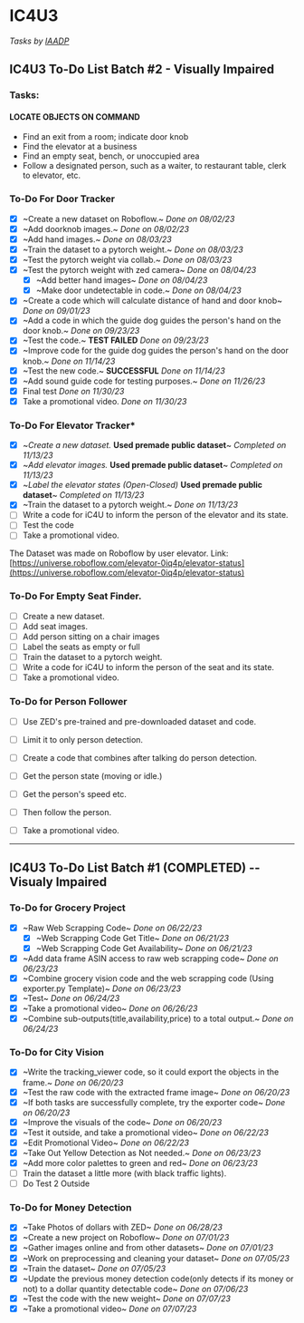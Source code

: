 # IC4U3
_Tasks by [IAADP](https://iaadp.org/membership/iaadp-minimum-training-standards-for-public-access/tasks-performed-by-guide-hearing-and-service-dogs/)_

## IC4U3 To-Do List Batch #2 - Visually Impaired

### Tasks:
#### LOCATE OBJECTS ON COMMAND
* Find an exit from a room; indicate door knob
* Find the elevator at a business
* Find an empty seat, bench, or unoccupied area
* Follow a designated person, such as a waiter, to restaurant table, clerk to elevator, etc.

### To-Do For Door Tracker
- [x] ~Create a new dataset on Roboflow.~ _Done on 08/02/23_
- [x] ~Add doorknob images.~ _Done on 08/02/23_
- [x] ~Add hand images.~ _Done on 08/03/23_
- [x] ~Train the dataset to a pytorch weight.~ _Done on 08/03/23_
- [x] ~Test the pytorch weight via collab.~ _Done on 08/03/23_
- [x] ~Test the pytorch weight with zed camera~ _Done on 08/04/23_
  - [x] ~Add better hand images~ _Done on 08/04/23_
  - [x] ~Make door undetectable in code.~ _Done on 08/04/23_
- [x] ~Create a code which will calculate distance of hand and door knob~ _Done on 09/01/23_
- [x] ~Add a code in which the guide dog guides the person's hand on the door knob.~ _Done on 09/23/23_
- [x] ~Test the code.~ __TEST FAILED__ _Done on 09/23/23_
- [x] ~Improve code for the guide dog guides the person's hand on the door knob.~ _Done on 11/14/23_
- [x] ~Test the new code.~ __SUCCESSFUL__ _Done on 11/14/23_
- [x] ~Add sound guide code for testing purposes.~ _Done on 11/26/23_
- [x] Final test _Done on 11/30/23_
- [x] Take a promotional video. _Done on 11/30/23_

### To-Do For Elevator Tracker*
- [x] ~_Create a new dataset._ __Used premade public dataset__~ _Completed on 11/13/23_
- [x] ~_Add elevator images._ __Used premade public dataset__~ _Completed on 11/13/23_
- [x] ~_Label the elevator states (Open-Closed)_ __Used premade public dataset__~ _Completed on 11/13/23_
- [x] ~Train the dataset to a pytorch weight.~ _Done on 11/13/23_
- [ ] Write a code for iC4U to inform the person of the elevator and its state.
- [ ] Test the code
- [ ] Take a promotional video.

The Dataset was made on Roboflow by user elevator. Link: [https://universe.roboflow.com/elevator-0iq4p/elevator-status](https://universe.roboflow.com/elevator-0iq4p/elevator-status)

### To-Do For Empty Seat Finder.
- [ ] Create a new dataset.
- [ ] Add seat images.
- [ ] Add person sitting on a chair images
- [ ] Label the seats as empty or full
- [ ] Train the dataset to a pytorch weight.
- [ ] Write a code for iC4U to inform the person of the seat and its state.
- [ ] Take a promotional video.

### To-Do for Person Follower
- [ ] Use ZED's pre-trained and pre-downloaded dataset and code.
- [ ] Limit it to only person detection.
- [ ] Create a code that combines after talking do person detection.
- [ ] Get the person state (moving or idle.)
- [ ] Get the person's speed etc.
- [ ] Then follow the person.
- [ ] Take a promotional video.


---

## IC4U3 To-Do List Batch #1 __(COMPLETED)__ -- Visualy Impaired

### To-Do for Grocery Project
- [x] ~Raw Web Scrapping Code~ _Done on 06/22/23_ 
  - [x] ~Web Scrapping Code Get Title~ _Done on 06/21/23_
  - [x] ~Web Scrapping Code Get Availability~ _Done on 06/21/23_
- [x] ~Add data frame ASIN access to raw web scrapping code~ _Done on 06/23/23_
- [x] ~Combine grocery vision code and the web scrapping code (Using exporter.py Template)~ _Done on 06/23/23_
- [x] ~Test~ _Done on 06/24/23_
- [x] ~Take a promotional video~ _Done on 06/26/23_
- [x] ~Combine sub-outputs(title,availability,price) to a total output.~ _Done on 06/24/23_

### To-Do for City Vision
- [x] ~Write the tracking_viewer code, so it could export the objects in the frame.~ _Done on 06/20/23_
- [x] ~Test the raw code with the extracted frame image~ _Done on 06/20/23_
- [x] ~If both tasks are successfully complete, try the exporter code~ _Done on 06/20/23_
- [x] ~Improve the visuals of the code~ _Done on 06/20/23_
- [x] ~Test it outside, and take a promotional video~ _Done on 06/22/23_
- [x] ~Edit Promotional Video~ _Done on 06/22/23_
- [x] ~Take Out Yellow Detection as Not needed.~ _Done on 06/23/23_
- [x] ~Add more color palettes to green and red~ _Done on 06/23/23_
- [ ] Train the dataset a little more (with black traffic lights).
- [ ] Do Test 2 Outside

### To-Do for Money Detection
- [x] ~Take Photos of dollars with ZED~ _Done on 06/28/23_
- [x] ~Create a new project on Roboflow~ _Done on 07/01/23_
- [x] ~Gather images online and from other datasets~ _Done on 07/01/23_
- [x] ~Work on preprocessing and cleaning your dataset~ _Done on 07/05/23_
- [x] ~Train the dataset~ _Done on 07/05/23_
- [x] ~Update the previous money detection code(only detects if its money or not) to a dollar quantity detectable code~ _Done on 07/06/23_
- [x] ~Test the code with the new weight~ _Done on 07/07/23_
- [x] ~Take a promotional video~ _Done on 07/07/23_
